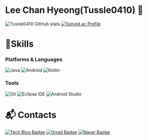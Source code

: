 # Lee Chan Hyeong(Tussle0410) 👋

![Tussle0410 GitHub stats](https://github-readme-stats.vercel.app/api?username=Tussle0410&show_icons=true&theme=radical)
[![Solved.ac Profile](http://mazassumnida.wtf/api/v2/generate_badge?boj=cksgud410)](https://solved.ac/cksgud410/)
# 💪Skills
### Platforms & Languages
![Java](https://img.shields.io/badge/Java-007396.svg?&style=for-the-badge&logo=Java&logoColor=white)
![Android](https://img.shields.io/badge/Android-3DDC84.svg?&style=for-the-badge&logo=Android&logoColor=white)
![Kotlin](https://img.shields.io/badge/Kotlin-7F52FF.svg?&style=for-the-badge&logo=Kotlin&logoColor=white)

### Tools
![Git](https://img.shields.io/badge/Git-F05032.svg?&style=for-the-badge&logo=Git&logoColor=white)
![Eclipse IDE](https://img.shields.io/badge/Eclipse%20IDE-2C2255.svg?&style=for-the-badge&logo=Eclipse%20IDE&logoColor=white)
![Android Studio](https://img.shields.io/badge/Android%20Studio-3DDC84.svg?&style=for-the-badge&logo=Android%20Studio&logoColor=white)

 
# :mailbox_with_mail: Contacts
[![Tech Blog Badge](http://img.shields.io/badge/-%20blog-black?style=flat-square&logo=github&link=https://tussle.tistory.com/)](https://tussle.tistory.com/)
[![Gmail Badge](https://img.shields.io/badge/Gmail-d14836?style=flat-square&logo=Gmail&logoColor=white&link=mailto:cksgud410@gmail.com)](mailto:cksgud410@gmail.com)
[![Naver Badge](https://img.shields.io/badge/Naver-03C75A?style=flat-square&logo=Naver&logoColor=white&link=mailto:cksgud410@naver.com)](mailto:cksgud410@naver.com)


<!--
**Tussle0410/Tussle0410** is a ✨ _special_ ✨ repository because its `README.md` (this file) appears on your GitHub profile.

Here are some ideas to get you started:

- 🔭 I’m currently working on ...
- 🌱 I’m currently learning ...
- 👯 I’m looking to collaborate on ...
- 🤔 I’m looking for help with ...
- 💬 Ask me about ...
- 📫 How to reach me: ...
- 😄 Pronouns: ...
- ⚡ Fun fact: ...
-->
